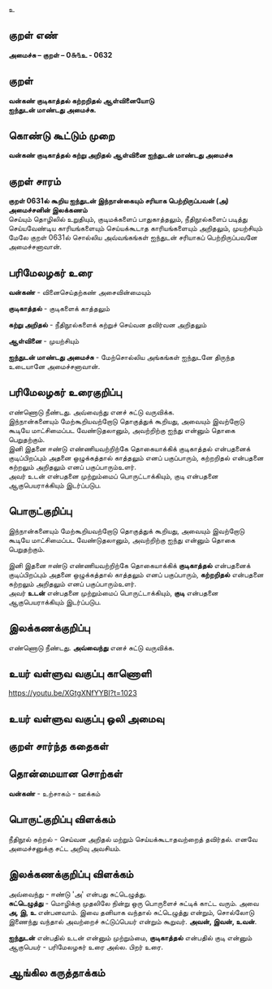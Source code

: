 உ

## குறள் எண் 

**அமைச்சு – குறள் – 0௬௩உ - 0632**  

## குறள் 

**வன்கண் குடிகாத்தல் கற்றறிதல் ஆள்வினையோடு  
ஐந்துடன் மாண்டது அமைச்சு.**  

## கொண்டு கூட்டும் முறை

**வன்கண் குடிகாத்தல் கற்று அறிதல் ஆள்வினை ஐந்துடன் மாண்டது அமைச்சு**

## குறள் சாரம் 

**குறள் 0631ல் கூறிய ஐந்துடன் இந்நான்கையும் சரியாக பெற்றிருப்பவன் (அ) அமைச்சனின் இலக்கணம்**  
செய்யும் தொழிலில் உறுதியும், குடிமக்களைப் பாதுகாத்தலும், நீதிநூல்களைப் படித்து செய்யவேண்டிய காரியங்களையும் செய்யக்கூடாத காரியங்களையும் அறிதலும், முயற்சியும் மேலே குறள் 0631ல் சொல்லிய அவ்வங்கங்கள் ஐந்துடன் சரியாகப் பெற்றிருப்பவனே அமைச்சனாவான்.  

## பரிமேலழகர் உரை

**வன்கண்** - வினைசெய்தற்கண் அசைவின்மையும்  

**குடிகாத்தல்** - குடிகளைக் காத்தலும்  

**கற்று அறிதல்** - நீதிநூல்களைக் கற்றுச் செய்வன தவிர்வன அறிதலும்  

**ஆள்வினை** - முயற்சியும்  

**ஐந்துடன் மாண்டது அமைச்சு** - மேற்சொல்லிய அங்கங்கள் ஐந்துடனே திருந்த உடையானே அமைச்சனாவான். 

## பரிமேலழகர் உரைகுறிப்பு   

எண்ணொடு நீண்டது. அவ்வைந்து எனச் சுட்டு வருவிக்க.  
இந்நான்கனையும் மேற்கூறியவற்றோடு தொகுத்துக் கூறியது, அவையும் இவற்றோடு கூடியே மாட்சிமைப்பட வேண்டுதலானும், அவற்றிற்கு ஐந்து என்னும் தொகை பெறுதற்கும்.  
இனி இதனை ஈண்டு எண்ணியவற்றிற்கே தொகையாக்கிக் குடிகாத்தல் என்பதனைக் குடிப்பிறப்பும் அதனை ஒழுக்கத்தால் காத்தலும் எனப் பகுப்பாரும், கற்றறிதல் என்பதனை கற்றலும் அறிதலும் எனப் பகுப்பாரும்உளர்.  
அவர் உடன் என்பதனை முற்றும்மைப் பொருட்டாக்கியும், குடி என்பதனை ஆகுபெயராக்கியும் இடர்ப்படுப.    

## பொருட்குறிப்பு 

இந்நான்கனையும் மேற்கூறியவற்றோடு தொகுத்துக் கூறியது, அவையும் இவற்றோடு கூடியே மாட்சிமைப்பட வேண்டுதலானும், அவற்றிற்கு ஐந்து என்னும் தொகை பெறுதற்கும்.  

இனி இதனை ஈண்டு எண்ணியவற்றிற்கே தொகையாக்கிக் **குடிகாத்தல்** என்பதனைக் குடிப்பிறப்பும் அதனை ஒழுக்கத்தால் காத்தலும் எனப் பகுப்பாரும், **கற்றறிதல்** என்பதனை கற்றலும் அறிதலும் எனப் பகுப்பாரும்உளர்.  
அவர் **உடன்** என்பதனை முற்றும்மைப் பொருட்டாக்கியும், **குடி** என்பதனை ஆகுபெயராக்கியும் இடர்ப்படுப.   

## இலக்கணக்குறிப்பு  

எண்ணொடு நீண்டது. **அவ்வைந்து** எனச் சுட்டு வருவிக்க.   

## உயர் வள்ளுவ வகுப்பு காணொளி

https://youtu.be/XGtgXNfYYBI?t=1023 

## உயர் வள்ளுவ வகுப்பு ஒலி அமைவு 

 
## குறள் சார்ந்த கதைகள் 


## தொன்மையான சொற்கள்

**வன்கண்** - உற்சாகம் - ஊக்கம்  

## பொருட்குறிப்பு விளக்கம்

நீதிநூல் கற்றல் - செய்வன அறிதல் மற்றும் செய்யக்கூடாதவற்றைத் தவிர்தல். எனவே அமைச்சனுக்கு சட்ட அறிவு அவசியம். 

## இலக்கணக்குறிப்பு விளக்கம்

அவ்வைந்து - ஈண்டு 'அ' என்பது சுட்டெழுத்து.   
**சுட்டெழுத்து** - மொழிக்கு முதலிலே நின்று ஒரு பொருளைச் சுட்டிக் காட்ட வரும். அவை **அ, இ, உ** என்பனவாம். இவை தனியாக வந்தால் சுட்டெழுத்து என்றும், சொல்லோடு இணைந்து வந்தால் அவற்றைச் சுட்டுப்பெயர் என்றும் கூறுவர். **அவன், இவன், உவன்**.  

**ஐந்துடன்** என்பதில் உடன் என்னும் முற்றும்மை, **குடிகாத்தல்** என்பதில் குடி என்னும் ஆகுபெயர் - பரிமேலழகர் உரை அல்ல. பிறர் உரை. 

## ஆங்கில கருத்தாக்கம் 


